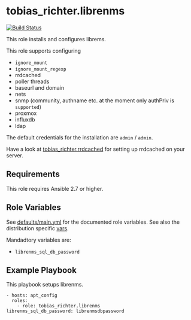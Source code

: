 # tobias_richter.librenms

[![Build Status](https://travis-ci.org/tobias-richter/ansible-apt-config.svg?branch=master)](https://travis-ci.org/tobias-richter/ansible-apt-config)

This role installs and configures librems.

This role supports configuring
* `ignore_mount`
* `ignore_mount_regexp`
* rrdcached
* poller threads
* baseurl and domain
* nets
* snmp (community, authname etc. at the moment only authPriv is
  `supported`)
* proxmox
* influxdb
* ldap

The default credentials for the installation are `admin` / `admin`.

Have a look at
[tobias_richter.rrdcached](https://galaxy.ansible.com/tobias_richter/rrdcached)
for setting up rrdcached on your server.

## Requirements

This role requires Ansible 2.7 or higher.

## Role Variables

See [defaults/main.yml](defaults/main.yml) for the documented role variables.
See also the distribution specific [vars](vars).

Mandadtory variables are:
* `librenms_sql_db_password`

## Example Playbook

This playbook setups librenms.

    - hosts: apt_config
	  roles:
	    - role: tobias_richter.librenms
    librenms_sql_db_password: librenmsdbpassword 